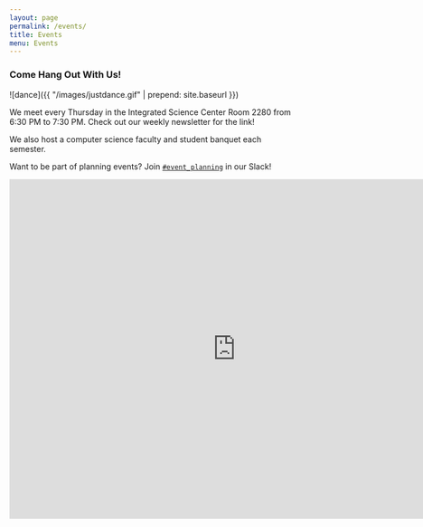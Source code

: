 ```yaml
---
layout: page
permalink: /events/
title: Events
menu: Events
---
```


### Come Hang Out With Us!

![dance]({{ "/images/justdance.gif" | prepend: site.baseurl }})

We meet every Thursday in the Integrated Science Center Room 2280 from 6:30 PM to 7:30 PM. Check out our weekly newsletter for the link!

We also host a computer science faculty and student banquet each semester.

Want to be part of planning events? Join <a href="https://slack.com/app_redirect?channel=C4A900UBT" target="_blank" rel="noopener noreferrer">`#event_planning`</a> in our Slack!

<iframe src="https://calendar.google.com/calendar/u/1?cid=Y191MmppNWk5OW9hbzhsNm50czFqcHJlZDdlc0Bncm91cC5jYWxlbmRhci5nb29nbGUuY29t" style="border: 0" width="800" height="600" frameborder="0" scrolling="no"></iframe>
